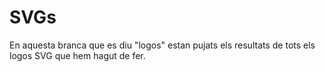 # SVGs

En aquesta branca que es diu "logos" estan pujats els resultats de tots els logos SVG que hem hagut de fer.
